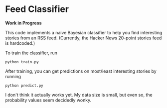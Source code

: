 # Feed Classifier

**Work in Progress**

This code implements a naive Bayesian classifier
to help you find interesting stories from an RSS feed.
(Currently, the Hacker News 20-point stories feed is hardcoded.)

To train the classifier, run

    python train.py

After training, you can get predictions on most/least
interesting stories by running

    python predict.py

I don't think it actually works yet.
My data size is small, but even so, the probability values
seem decidedly wonky.
